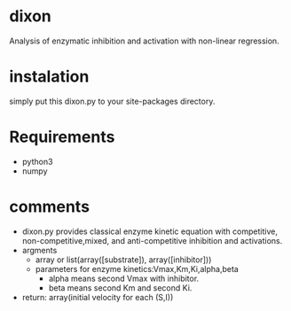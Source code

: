 # dixon
Analysis of enzymatic inhibition and activation with non-linear regression.
# instalation
simply put this dixon.py to your site-packages directory.
# Requirements
* python3
* numpy
# comments
* dixon.py provides classical enzyme kinetic equation with competitive, non-competitive,mixed, and anti-competitive inhibition and activations.
* argments
  * array or list(array([substrate]), array([inhibitor]))
  * parameters for enzyme kinetics:Vmax,Km,Ki,alpha,beta
    * alpha means second Vmax with inhibitor.
    * beta means second Km and second Ki.
* return: array(initial velocity for each (S,I)) 
